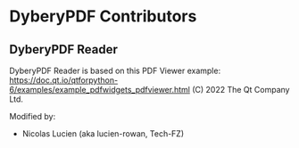 # DyberyPDF Contributors

## DyberyPDF Reader

DyberyPDF Reader is based on this PDF Viewer example: https://doc.qt.io/qtforpython-6/examples/example_pdfwidgets_pdfviewer.html
(C) 2022 The Qt Company Ltd.

Modified by:
- Nicolas Lucien (aka lucien-rowan, Tech-FZ)
